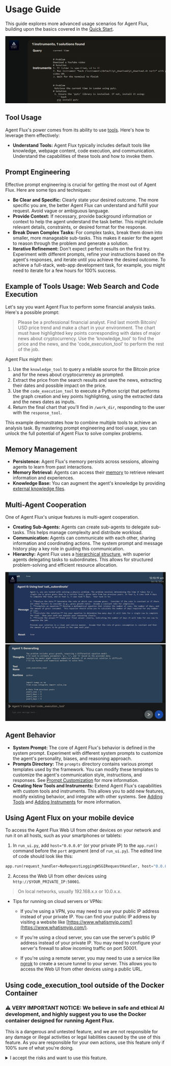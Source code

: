 # Usage Guide
This guide explores more advanced usage scenarios for Agent Flux, building upon the basics covered in the [Quick Start](quickstart.md).

![Utility Message with Solutions](res/memory-man.png)

## Tool Usage
Agent Flux's power comes from its ability to use [tools](architecture.md#tools). Here's how to leverage them effectively:

- **Understand Tools:** Agent Flux typically includes default tools like knowledge, webpage content, code execution, and communication.  Understand the capabilities of these tools and how to invoke them.

## Prompt Engineering
Effective prompt engineering is crucial for getting the most out of Agent Flux. Here are some tips and techniques:

* **Be Clear and Specific:** Clearly state your desired outcome.  The more specific you are, the better Agent Flux can understand and fulfill your request.  Avoid vague or ambiguous language.
* **Provide Context:** If necessary, provide background information or context to help the agent understand the task better. This might include relevant details, constraints, or desired format for the response.
* **Break Down Complex Tasks:**  For complex tasks, break them down into smaller, more manageable sub-tasks.  This makes it easier for the agent to reason through the problem and generate a solution.
* **Iterative Refinement:** Don't expect perfect results on the first try.  Experiment with different prompts, refine your instructions based on the agent's responses, and iterate until you achieve the desired outcome. To achieve a full-stack, web-app development task, for example, you might need to iterate for a few hours for 100% success.

## Example of Tools Usage: Web Search and Code Execution
Let's say you want Agent Flux to perform some financial analysis tasks. Here's a possible prompt:

> Please be a professional financial analyst. Find last month Bitcoin/ USD price trend and make a chart in your environment. The chart must  have highlighted key points corresponding with dates of major news  about cryptocurrency. Use the 'knowledge_tool' to find the price and  the news, and the 'code_execution_tool' to perform the rest of the job.

Agent Flux might then:

1. Use the `knowledge_tool` to query a reliable source for the Bitcoin price and for the news about cryptocurrency as prompted.
2. Extract the price from the search results and save the news, extracting their dates and possible impact on the price.
3. Use the `code_execution_tool` to execute a Python script that performs the graph creation and key points highlighting, using the extracted data and the news dates as inputs.
4. Return the final chart that you'll find in `/work_dir`, responding to the user with the `response_tool`.

This example demonstrates how to combine multiple tools to achieve an analysis task. By mastering prompt engineering and tool usage, you can unlock the full potential of Agent Flux to solve complex problems.

## Memory Management
* **Persistence:** Agent Flux's memory persists across sessions, allowing agents to learn from past interactions.
* **Memory Retrieval:** Agents can access their [memory](architecture.md#memory-system) to retrieve relevant information and experiences.
* **Knowledge Base:** You can augment the agent's knowledge by providing [external knowledge files](architecture.md#knowledge).

## Multi-Agent Cooperation
One of Agent Flux's unique features is multi-agent cooperation.

* **Creating Sub-Agents:** Agents can create sub-agents to delegate sub-tasks.  This helps manage complexity and distribute workload.
* **Communication:** Agents can communicate with each other, sharing information and coordinating actions. The system prompt and message history play a key role in guiding this communication.
* **Hierarchy:** Agent Flux uses a [hierarchical structure](architecture.md#agent-hierarchy-and-communication), with superior agents delegating tasks to subordinates.  This allows for structured problem-solving and efficient resource allocation.

![](res/physics.png)
![](res/physics-2.png)

## Agent Behavior
* **System Prompt:**  The core of Agent Flux's behavior is defined in the system prompt.  Experiment with different system prompts to customize the agent's personality, biases, and reasoning approach.
* **Prompts Directory:** The `prompts` directory contains various prompt templates used by the framework. You can modify these templates to customize the agent's communication style, instructions, and responses. See [Prompt Customization](architecture.md#custom-prompts) for more information.
* **Creating New Tools and Instruments:** Extend Agent Flux's capabilities with custom tools and instruments. This allows you to add new features, modify existing behavior, and integrate with other systems. See [Adding Tools](architecture.md#adding-tools) and [Adding Instruments](architecture.md#adding-instruments) for more information.

## Using Agent Flux on your mobile device
To access the Agent Flux Web UI from other devices on your network and run it on all hosts, such as your smartphones or tablets:

1.  In `run_ui.py`, add `host="0.0.0.0"` (or your private IP) to the `app.run()` command before the `port` argument (end of `run_ui.py`). The edited line of code should look like this:
```python
app.run(request_handler=NoRequestLoggingWSGIRequestHandler, host="0.0.0.0", port=port)
```
2. Access the Web UI from other devices using `http://$YOUR_PRIVATE_IP:50001`.
> On local networks, usually 192.168.x.x or 10.0.x.x.

- Tips for running on cloud servers or VPNs:
    - If you're using a VPN, you may need to use your public IP address instead of your private IP. You can find your public IP address by visiting a website like [https://www.whatismyip.com/](https://www.whatismyip.com/).

    - If you're using a cloud server, you can use the server's public IP address instead of your private IP. You may need to configure your server's firewall to allow incoming traffic on port 50001.

    - If you're using a remote server, you may need to use a service like [ngrok](https://ngrok.com/) to create a secure tunnel to your server. This allows you to access the Web UI from other devices using a public URL.

## Using code_execution_tool outside of the Docker Container
### ⚠️ VERY IMPORTANT NOTICE: We believe in safe and ethical AI development, and highly suggest you to use the Docker container designed for running Agent Flux.

This is a dangerous and untested feature, and we are not responsible for any damage or illegal activities or legal liabilities caused by the use of this feature. As you are responsible for your own actions, use this feature only if 100% sure of what you're doing.
<details>
<summary>I accept the risks and want to use this feature.</summary>

- If you are a power-user and 100% sure of what you're doing, you can use the code_execution_tool outside of the Docker container by following these steps:

    ![Code Execution Jailbreak](res/code_exec_jailbreak.png)

1. After the installation and configuration of your Agent Flux instance, go in `initialize.py` and set the `code_exec_docker_enabled` to `False` (line 47). This will disable the code_execution_tool for your Agent Flux instance to communicate with the Docker container. The tool will search for an SSH connection at this point.

2. Comment out lines 56, 57, 58 and 59 in `initialize.py` that sets the `code_execution_tool` SSH connection parameters. Point them to your machine accordingly. This will enable the code_execution_tool for your Agent Flux instance.

3. The `code_exec_ssh_pass` parameter (root user password) has to be provided to `initialize.py` for the code_execution_tool to be able to connect to the machine.
</details>